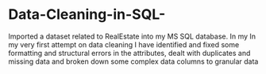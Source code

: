 # Data-Cleaning-in-SQL-
Imported a dataset related to RealEstate into my MS SQL database. In my In my very first attempt on data cleaning I have identified and fixed some formatting and structural errors in the attributes, dealt with duplicates and missing data and broken down some complex data columns to granular data 
